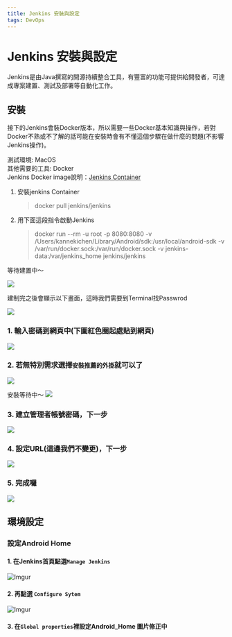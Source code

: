 ```yaml
---
title: Jenkins 安裝與設定
tags: DevOps
---
```


# Jenkins 安裝與設定

Jenkins是由Java撰寫的開源持續整合工具，有豐富的功能可提供給開發者，可達成專案建置、測試及部署等自動化工作。

## 安裝

接下的Jenkins會裝Docker版本，所以需要一些Docker基本知識與操作，若對Docker不熟或不了解的話可能在安裝時會有不懂這個步驟在做什麼的問題(不影響Jenkins操作)。

測試環境: MacOS\
其他需要的工具: Docker\
Jenkins Docker image說明：[Jenkins Container](https://hub.docker.com/r/jenkins/jenkins)

1.  安裝jenkins Container

    > docker pull jenkins/jenkins
2.  用下面這段指令啟動Jenkins

    > docker run --rm -u root -p 8080:8080 -v /Users/kannekichen/Library/Android/sdk:/usr/local/android-sdk -v /var/run/docker.sock:/var/run/docker.sock -v jenkins-data:/var/jenkins\_home jenkins/jenkins

等待建置中～

![](https://i.imgur.com/7zY33ho.png)

建制完之後會顯示以下畫面，這時我們需要到Terminal找Passwrod


![](https://i.imgur.com/PcfBTKD.png)

### 1. 輸入密碼到網頁中(下圖紅色圈起處貼到網頁)
![](https://i.imgur.com/VooDnle.png)

### 2. 若無特別需求選擇`安裝推薦的外掛`就可以了
![](https://i.imgur.com/mfi9t0B.png)

安裝等待中～
![](https://i.imgur.com/HwqNsmQ.png)


### 3. 建立管理者帳號密碼，下一步
![](https://i.imgur.com/tj4HRkZ.png)

### 4. 設定URL(這邊我們不變更)，下一步
![](https://i.imgur.com/7gBVbQJ.png)

### 5. 完成囉

![](https://i.imgur.com/igt8WyA.png)



## 環境設定

### 設定Android Home

#### 1. 在Jenkins首頁點選`Manage Jenkins`
![Imgur](https://i.imgur.com/rsWujym.png)

#### 2. 再點選 `Configure Sytem`
![Imgur](https://i.imgur.com/SGs2sKd.png)

#### 3. 在`Global properties`裡設定Android\_Home 圖片修正中
